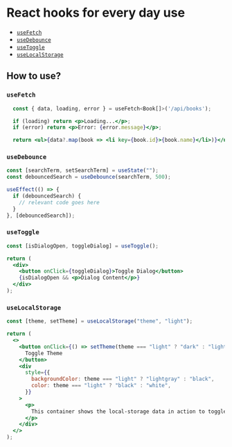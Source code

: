 # React hooks for every day use

- [`useFetch`](#usefetch)
- [`useDebounce`](#usedebounce)
- [`useToggle`](#usetoggle)
- [`useLocalStorage`](#uselocalstorage)

## How to use?

### `useFetch`

```jsx
  const { data, loading, error } = useFetch<Book[]>('/api/books');

  if (loading) return <p>Loading...</p>;
  if (error) return <p>Error: {error.message}</p>;

  return <ul>{data?.map(book => <li key={book.id}>{book.name}</li>)}</ul>;
```

### `useDebounce`

```jsx
const [searchTerm, setSearchTerm] = useState("");
const debouncedSearch = useDebounce(searchTerm, 500);

useEffect(() => {
  if (debouncedSearch) {
    // relevant code goes here
  }
}, [debouncedSearch]);
```

### `useToggle`

```jsx
const [isDialogOpen, toggleDialog] = useToggle();

return (
  <div>
    <button onClick={toggleDialog}>Toggle Dialog</button>
    {isDialogOpen && <p>Dialog Content</p>}
  </div>
);
```

### `useLocalStorage`

```jsx
const [theme, setTheme] = useLocalStorage("theme", "light");

return (
  <>
    <button onClick={() => setTheme(theme === "light" ? "dark" : "light")}>
      Toggle Theme
    </button>
    <div
      style={{
        backgroundColor: theme === "light" ? "lightgray" : "black",
        color: theme === "light" ? "black" : "white",
      }}
    >
      <p>
        This container shows the local-storage data in action to toggle theme!
      </p>
    </div>
  </>
);
```
